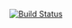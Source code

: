 [![Build Status](https://travis-ci.org/wonoh/jpa-example.svg?branch=master)](https://travis-ci.org/wonoh/jpa-example)